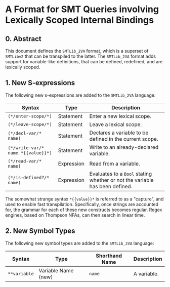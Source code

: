 # A Format for SMT Queries involving Lexically Scoped Internal Bindings

## 0. Abstract

This document defines the `SMTLib_2VA` format, which is a superset of `SMTLibv2` that can be transpiled to the latter. The `SMTLib_2VA` format adds support for variable-like definitions, that can be defined, redefined, and are lexically scoped. 

## 1. New S-expressions

The following new s-expressions are added to the `SMTLib_2VA` language:

| Syntax                                | Type       | Description                                                                 |
|---------------------------------------|------------|-----------------------------------------------------------------------------|
| `(*/enter-scope/*)`                   | Statement  | Enter a new lexical scope.                                                  |
| `(*/leave-scope/*)`                   | Statement  | Leave a lexical scope.                                                      |
| `(*/decl-var/* name)`                 | Statement  | Declares a variable to be defined in the current scope.                     |
| `(*/write-var/* name *{{value}}*)`    | Statement  | Write to an already-declared variable.                                      |
| `(*/read-var/* name)`                 | Expression | Read from a variable.                                                       |
| `(*/is-defined?/* name)`              | Expression | Evaluates to a `Bool` stating whether or not the variable has been defined. |

The somewhat strange syntax `*{{value}}*` is referred to as a "capture", and used to enable fast transpilation. Specifically, once strings are accounted for, the grammar for each of these new constructs becomes regular. Regex engines, based on Thompson NFAs, can then search in linear time. 

## 2. New Symbol Types

The following new symbol types are added to the `SMTLib_2VA` language:

| Syntax             | Type                | Shorthand Name | Description   |
|--------------------|---------------------|----------------|---------------|
| `**variable`       | Variable Name (new) | `name`         | A variable.   |

